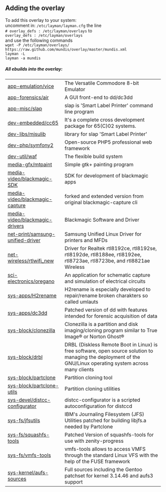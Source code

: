 Adding the overlay
------------------
To add this overlay to your system:  
uncomment in: `/etc/layman/layman.cfg` the line  
`# overlay_defs : /etc/layman/overlays` to  
`overlay_defs : /etc/layman/overlays`  
and use the following commands  
`wget -P /etc/layman/overlays/ https://raw.github.com/mundis/overlay/master/mundis.xml`  
`layman -L`  
`layman -a mundis`

##### All ebuilds into the overlay:  

<table>
<tr><td>
<a href=https://github.com/mundis/overlay/tree/master/app-emulation/vice>app-emulation/vice</a>
</td><td>
The Versatile Commodore 8-bit Emulator
</td></tr>
<tr><td>
<a href=https://github.com/mundis/overlay/tree/master/app-forensics/air>app-forensics/air</a>
</td><td>
A GUI front-end to dd/dc3dd
</td></tr>
<tr><td>
<a href=https://github.com/mundis/overlay/tree/master/app-misc/slap>app-misc/slap</a>
</td><td>
slap is 'Smart Label Printer' command line program
</td></tr>
<tr><td>
<a href=https://github.com/mundis/overlay/tree/master/dev-embedded/cc65>dev-embedded/cc65</a>
</td><td>
It's a complete cross development package for 65(C)02 systems.
</td></tr>
<tr><td>
<a href=https://github.com/mundis/overlay/tree/master/dev-libs/mjsulib>dev-libs/mjsulib</a>
</td><td>
library for slap 'Smart Label Printer'
</td></tr>
<tr><td>
<a href=https://github.com/mundis/overlay/tree/master/dev-php/symfony2>dev-php/symfony2</a>
</td><td>
Open-source PHP5 professional web framework
</td></tr>
<tr><td>
<a href=https://github.com/mundis/overlay/tree/master/dev-util/waf>dev-util/waf</a>
</td><td>
The flexible build system
</td></tr>
<tr><td>
<a href=https://github.com/mundis/overlay/tree/master/media-gfx/mtpaint>media-gfx/mtpaint</a>
</td><td>
Simple gtk+ painting program
</td></tr>
<tr><td>
<a href=https://github.com/mundis/overlay/tree/master/media-video/blackmagic-SDK>media-video/blackmagic-SDK</a>
</td><td>
SDK for development of blackmagic apps
</td></tr>
<tr><td>
<a href=https://github.com/mundis/overlay/tree/master/media-video/blackmagic-capture>media-video/blackmagic-capture</a>
</td><td>
forked and extended version from original blackmagic-capture cli
</td></tr>
<tr><td>
<a href=https://github.com/mundis/overlay/tree/master/media-video/blackmagic-drivers>media-video/blackmagic-drivers</a>
</td><td>
Blackmagic Software and Driver
</td></tr>
<tr><td>
<a href=https://github.com/mundis/overlay/tree/master/net-print/samsung-unified-driver>net-print/samsung-unified-driver</a>
</td><td>
Samsung Unified Linux Driver for printers and MFDs
</td></tr>
<tr><td>
<a href=https://github.com/mundis/overlay/tree/master/net-wireless/rtlwifi_new>net-wireless/rtlwifi_new</a>
</td><td>
Driver for Realtek rtl8192ce, rtl8192se, rtl8192de, rtl8188ee, rtl8192ee, rtl8723ae, rtl8723be, and rtl8821ae Wireless
</td></tr>
<tr><td>
<a href=https://github.com/mundis/overlay/tree/master/sci-electronics/oregano>sci-electronics/oregano</a>
</td><td>
An application for schematic capture and simulation of electrical circuits
</td></tr>
<tr><td>
<a href=https://github.com/mundis/overlay/tree/master/sys-apps/H2rename>sys-apps/H2rename</a>
</td><td>
H2rename is especially developed to repair/rename broken charakters so called umlauts
</td></tr>
<tr><td>
<a href=https://github.com/mundis/overlay/tree/master/sys-apps/dc3dd>sys-apps/dc3dd</a>
</td><td>
Patched version of dd with features intended for forensic acquisition of data
</td></tr>
<tr><td>
<a href=https://github.com/mundis/overlay/tree/master/sys-block/clonezilla>sys-block/clonezilla</a>
</td><td>
Clonezilla is a partition and disk imaging/cloning program similar to True Image® or Norton Ghost®
</td></tr>
<tr><td>
<a href=https://github.com/mundis/overlay/tree/master/sys-block/drbl>sys-block/drbl</a>
</td><td>
DRBL (Diskless Remote Boot in Linux) is free software, open source solution to managing the deployment of the GNU/Linux operating system across many clients
</td></tr>
<tr><td>
<a href=https://github.com/mundis/overlay/tree/master/sys-block/partclone>sys-block/partclone</a>
</td><td>
Partition cloning tool
</td></tr>
<tr><td>
<a href=https://github.com/mundis/overlay/tree/master/sys-block/partclone-utils>sys-block/partclone-utils</a>
</td><td>
Partition cloning utilities
</td></tr>
<tr><td>
<a href=https://github.com/mundis/overlay/tree/master/sys-devel/distcc-configurator>sys-devel/distcc-configurator</a>
</td><td>
distcc-configurator is a scripted autoconfiguration for distccd
</td></tr>
<tr><td>
<a href=https://github.com/mundis/overlay/tree/master/sys-fs/jfsutils>sys-fs/jfsutils</a>
</td><td>
IBM's Journaling Filesystem (JFS) Utilities patched for building libjfs.a needed by Partclone
</td></tr>
<tr><td>
<a href=https://github.com/mundis/overlay/tree/master/sys-fs/squashfs-tools>sys-fs/squashfs-tools</a>
</td><td>
Patched Version of squashfs-tools for use with zenity-progress
</td></tr>
<tr><td>
<a href=https://github.com/mundis/overlay/tree/master/sys-fs/vmfs-tools>sys-fs/vmfs-tools</a>
</td><td>
vmfs-tools allows to access VMFS through the standard Linux VFS with the help of the FUSE framework
</td></tr>
<tr><td>
<a href=https://github.com/mundis/overlay/tree/master/sys-kernel/aufs-sources>sys-kernel/aufs-sources</a>
</td><td>
Full sources including the Gentoo patchset for kernel 3.14.46 and aufs3 support
</td></tr>
</table>
